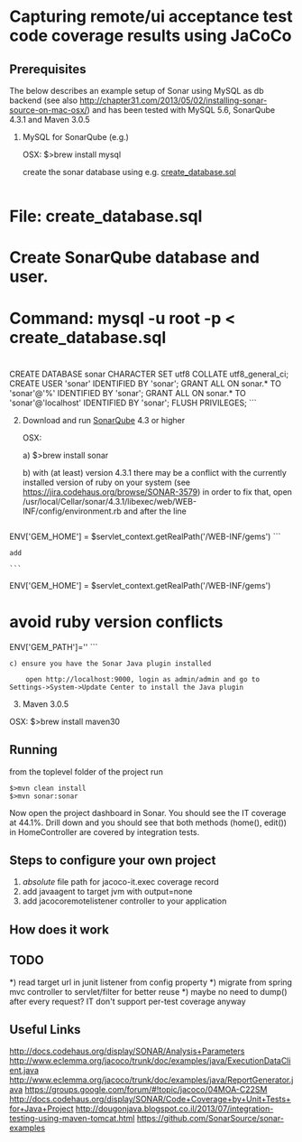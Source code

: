 
# Capturing remote/ui acceptance test code coverage results using JaCoCo

## Prerequisites

The below describes an example setup of Sonar using MySQL as db backend (see also http://chapter31.com/2013/05/02/installing-sonar-source-on-mac-osx/) and has been
tested with MySQL 5.6, SonarQube 4.3.1 and Maven 3.0.5

1. MySQL for SonarQube (e.g.)

    OSX: $>brew install mysql  
    
    create the sonar database using e.g. [create_database.sql](https://github.com/SonarSource/sonar-examples/blob/master/scripts/database/mysql/create_database.sql)
    
    ```
# File: create_database.sql
# Create SonarQube database and user.
# Command: mysql -u root -p < create_database.sql
#
CREATE DATABASE sonar CHARACTER SET utf8 COLLATE utf8_general_ci;
CREATE USER 'sonar' IDENTIFIED BY 'sonar';
GRANT ALL ON sonar.* TO 'sonar'@'%' IDENTIFIED BY 'sonar';
GRANT ALL ON sonar.* TO 'sonar'@'localhost' IDENTIFIED BY 'sonar';
FLUSH PRIVILEGES;
    ```

2. Download and run [SonarQube](http://www.sonarsource.org/downloads/) 4.3 or higher

    OSX: 
    
    a) $>brew install sonar

    b) with (at least) version 4.3.1 there may be a conflict with the currently installed version of ruby on your system (see https://jira.codehaus.org/browse/SONAR-3579)
    in order to fix that, open /usr/local/Cellar/sonar/4.3.1/libexec/web/WEB-INF/config/environment.rb and after the line
  
    ```
ENV['GEM_HOME'] = $servlet_context.getRealPath('/WEB-INF/gems')
    ```

    add  

    ```
ENV['GEM_HOME'] = $servlet_context.getRealPath('/WEB-INF/gems')
# avoid ruby version conflicts
ENV['GEM_PATH']=''
    ```

    c) ensure you have the Sonar Java plugin installed
     
        open http://localhost:9000, login as admin/admin and go to Settings->System->Update Center to install the Java plugin
        
3. Maven 3.0.5

  OSX: $>brew install maven30

## Running

from the toplevel folder of the project run

```
$>mvn clean install 
$>mvn sonar:sonar
```

Now open the project dashboard in Sonar. You should see the IT coverage at 44.1%. Drill down and you should see that both methods (home(), edit()) in HomeController are covered by integration tests. 


## Steps to configure your own project

1. *absolute* file path for jacoco-it.exec coverage record
2. add javaagent to target jvm with output=none
3. add jacocoremotelistener controller to your application

## How does it work

## TODO

*) read target url in junit listener from config property
*) migrate from spring mvc controller to servlet/filter for better reuse
*) maybe no need to dump() after every request? IT don't support per-test coverage anyway

## Useful Links

http://docs.codehaus.org/display/SONAR/Analysis+Parameters
http://www.eclemma.org/jacoco/trunk/doc/examples/java/ExecutionDataClient.java
http://www.eclemma.org/jacoco/trunk/doc/examples/java/ReportGenerator.java
https://groups.google.com/forum/#!topic/jacoco/04MOA-C22SM
http://docs.codehaus.org/display/SONAR/Code+Coverage+by+Unit+Tests+for+Java+Project
http://dougonjava.blogspot.co.il/2013/07/integration-testing-using-maven-tomcat.html
https://github.com/SonarSource/sonar-examples


